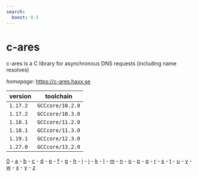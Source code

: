 ```yaml
---
search:
  boost: 0.5
---
```

# c-ares

c-ares is a C library for asynchronous DNS requests (including name resolves)

*homepage*: <https://c-ares.haxx.se>

version | toolchain
--------|----------
``1.17.2`` | ``GCCcore/10.2.0``
``1.17.2`` | ``GCCcore/10.3.0``
``1.18.1`` | ``GCCcore/11.2.0``
``1.18.1`` | ``GCCcore/11.3.0``
``1.19.1`` | ``GCCcore/12.3.0``
``1.27.0`` | ``GCCcore/13.2.0``

[0](../0/index.md) - [a](../a/index.md) - [b](../b/index.md) - [c](../c/index.md) - [d](../d/index.md) - [e](../e/index.md) - [f](../f/index.md) - [g](../g/index.md) - [h](../h/index.md) - [i](../i/index.md) - [j](../j/index.md) - [k](../k/index.md) - [l](../l/index.md) - [m](../m/index.md) - [n](../n/index.md) - [o](../o/index.md) - [p](../p/index.md) - [q](../q/index.md) - [r](../r/index.md) - [s](../s/index.md) - [t](../t/index.md) - [u](../u/index.md) - [v](../v/index.md) - [w](../w/index.md) - [x](../x/index.md) - [y](../y/index.md) - [z](../z/index.md)

